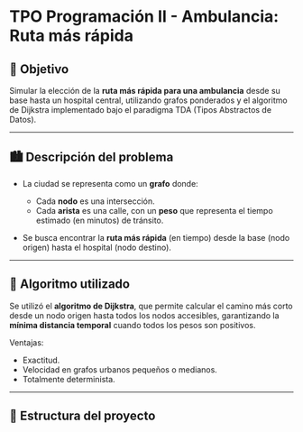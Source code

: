 # TPO Programación II - Ambulancia: Ruta más rápida

## 🎯 Objetivo

Simular la elección de la **ruta más rápida para una ambulancia** desde su base hasta un hospital central, utilizando grafos ponderados y el algoritmo de Dijkstra implementado bajo el paradigma TDA (Tipos Abstractos de Datos).

---

## 🏙️ Descripción del problema

- La ciudad se representa como un **grafo** donde:
  - Cada **nodo** es una intersección.
  - Cada **arista** es una calle, con un **peso** que representa el tiempo estimado (en minutos) de tránsito.

- Se busca encontrar la **ruta más rápida** (en tiempo) desde la base (nodo origen) hasta el hospital (nodo destino).

---

## 🧠 Algoritmo utilizado

Se utilizó el **algoritmo de Dijkstra**, que permite calcular el camino más corto desde un nodo origen hasta todos los nodos accesibles, garantizando la **mínima distancia temporal** cuando todos los pesos son positivos.

Ventajas:
- Exactitud.
- Velocidad en grafos urbanos pequeños o medianos.
- Totalmente determinista.

---

## 🧱 Estructura del proyecto


